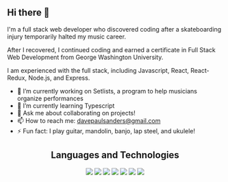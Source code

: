 ## Hi there 👋

I'm a full stack web developer who discovered coding after a skateboarding injury temporarily halted my music career.

 After I recovered, I continued coding and earned a certificate in Full Stack Web Development from George Washington University.
 
 I am experienced with the full stack, including Javascript, React, React-Redux, Node.js, and Express.

- 🔭 I’m currently working on Setlists, a program to help musicians organize performances
- 🌱 I’m currently learning Typescript
- 💬 Ask me about collaborating on projects!
- 📫 How to reach me: davepaulsanders@gmail.com
- ⚡ Fun fact: I play guitar, mandolin, banjo, lap steel, and ukulele!

<h2 align="center">Languages and Technologies</h2>
  <p align="center">
     <img src="https://upload.wikimedia.org/wikipedia/commons/9/99/Unofficial_JavaScript_logo_2.svg" width: "50" height: "50"/>
     <img src="https://upload.wikimedia.org/wikipedia/commons/a/a7/React-icon.svg" width: "50" height: "50"/>
     <img src="https://upload.wikimedia.org/wikipedia/commons/3/38/HTML5_Badge.svg" width: "50" height: "50"/>
     <img src="https://upload.wikimedia.org/wikipedia/commons/6/62/CSS3_logo.svg" width: "50" height: "50"/>
     <img src="https://upload.wikimedia.org/wikipedia/commons/b/b2/Bootstrap_logo.svg" width: "50" height: "50"/>
     <img src="https://upload.wikimedia.org/wikipedia/commons/d/d5/Tailwind_CSS_Logo.svg" width: "50" height: "50"/>
     <img src="https://upload.wikimedia.org/wikipedia/commons/3/3f/Git_icon.svg" width: "50px" height: "50"/>
   
  </p>
